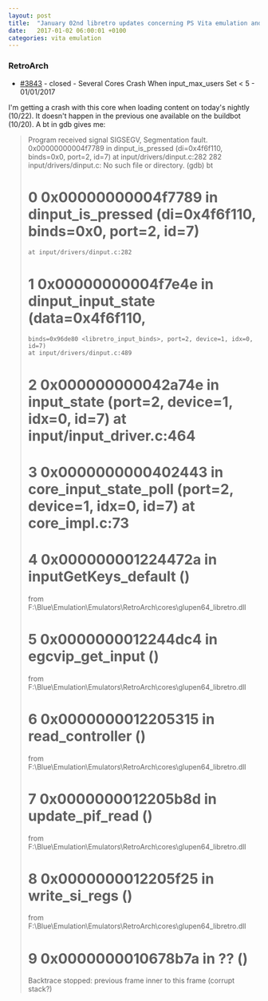 ```yaml
---
layout: post
title:  "January 02nd libretro updates concerning PS Vita emulation and emulators"
date:   2017-01-02 06:00:01 +0100
categories: vita emulation
---
```


### RetroArch
- [#3843](https://github.com/libretro/RetroArch/issues/3843) - closed - Several Cores Crash When input_max_users Set < 5 - 01/01/2017

I'm getting a crash with this core when loading content on today's nightly (10/22). It doesn't happen in the previous one available on the buildbot (10/20). A bt in gdb gives me:

> Program received signal SIGSEGV, Segmentation fault.
> 0x00000000004f7789 in dinput_is_pressed (di=0x4f6f110, binds=0x0, port=2, id=7)
>     at input/drivers/dinput.c:282
> 282     input/drivers/dinput.c: No such file or directory.
> (gdb) bt
> # 0  0x00000000004f7789 in dinput_is_pressed (di=0x4f6f110, binds=0x0, port=2, id=7)
> 
> ```
> at input/drivers/dinput.c:282
> ```
> # 1  0x00000000004f7e4e in dinput_input_state (data=0x4f6f110,
> 
> ```
> binds=0x96de80 <libretro_input_binds>, port=2, device=1, idx=0, id=7)
> at input/drivers/dinput.c:489
> ```
> # 2  0x000000000042a74e in input_state (port=2, device=1, idx=0, id=7) at input/input_driver.c:464
> # 3  0x0000000000402443 in core_input_state_poll (port=2, device=1, idx=0, id=7) at core_impl.c:73
> # 4  0x000000001224472a in inputGetKeys_default ()
> 
>    from F:\Blue\Emulation\Emulators\RetroArch\cores\glupen64_libretro.dll
> # 5  0x0000000012244dc4 in egcvip_get_input ()
> 
>    from F:\Blue\Emulation\Emulators\RetroArch\cores\glupen64_libretro.dll
> # 6  0x0000000012205315 in read_controller ()
> 
>    from F:\Blue\Emulation\Emulators\RetroArch\cores\glupen64_libretro.dll
> # 7  0x0000000012205b8d in update_pif_read ()
> 
>    from F:\Blue\Emulation\Emulators\RetroArch\cores\glupen64_libretro.dll
> # 8  0x0000000012205f25 in write_si_regs ()
> 
>    from F:\Blue\Emulation\Emulators\RetroArch\cores\glupen64_libretro.dll
> # 9  0x0000000010678b7a in ?? ()
> 
> Backtrace stopped: previous frame inner to this frame (corrupt stack?)


